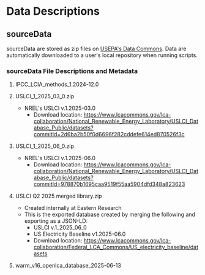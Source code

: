 # Data Descriptions

## sourceData

sourceData are stored as zip files on [USEPA's Data Commons](https://dmap-data-commons-ord.s3.amazonaws.com/index.html?prefix=flowsa/#WMLCI/sourceData/). Data are automatically downloaded to a user's local repository when running scripts.

### sourceData File Descriptions and Metadata

1. IPCC_LCIA_methods_1.2024-12.0

2. USLCI_1_2025_03_0.zip
   - NREL's USLCI v.1.2025-03.0
     - Download location: https://www.lcacommons.gov/lca-collaboration/National_Renewable_Energy_Laboratory/USLCI_Database_Public/datasets?commitId=2d6ba2b50f0d6696f282cddefe614ed870526f3c

3. USLCI_1_2025_06_0.zip
   - NREL's USLCI v.1.2025-06.0
     - Download location: https://www.lcacommons.gov/lca-collaboration/National_Renewable_Energy_Laboratory/USLCI_Database_Public/datasets?commitId=978870b1695caa9519f55aa5904dfd348a823623


4. USLCI Q2 2025 merged library.zip
   - Created internally at Eastern Research 
   - This is the exported database created by merging the following and exporting as a JSON-LD:
     -  USLCI v.1_2025_06_0 
     -  US Electricity Baseline v1.2025-06.0
       - Download location: https://www.lcacommons.gov/lca-collaboration/Federal_LCA_Commons/US_electricity_baseline/datasets  

5. warm_v16_openlca_database_2025-06-13









